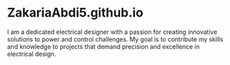# ZakariaAbdi5.github.io
I am a dedicated electrical designer with a passion for creating innovative solutions to power and control challenges. My goal is to contribute my skills and knowledge to projects that demand precision and excellence in electrical design.
